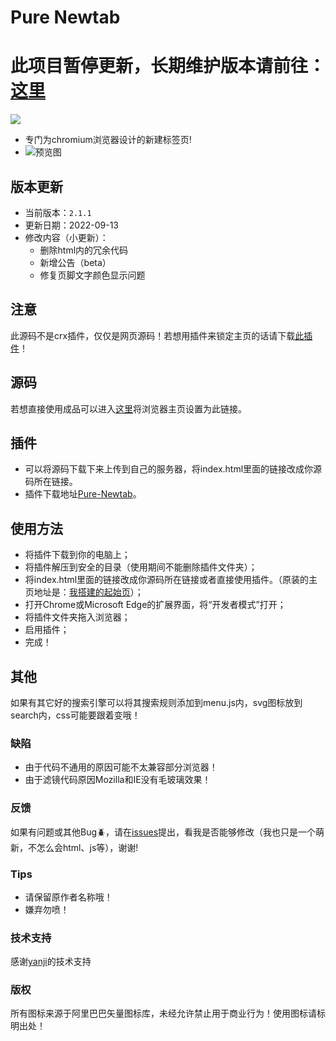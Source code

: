 # Pure Newtab
# 此项目暂停更新，长期维护版本请前往：[这里](https://github.com/xiaoji235/Pure-Newtab-Extension)

![ ](https://dl3.img.timecdn.cn/2021/07/06/tree.png)

* 专门为chromium浏览器设计的新建标签页!
* ![预览图](https://cdn.jsdelivr.net/gh/xiaoji235/Pure-Newtab/preview/img.png)

## 版本更新
- 当前版本：`2.1.1`
- 更新日期：2022-09-13
- 修改内容（小更新）：
  - 删除html内的冗余代码
  - 新增公告（beta）
  - 修复页脚文字颜色显示问题


## 注意
此源码不是crx插件，仅仅是网页源码！若想用插件来锁定主页的话请下载[此插件](https://github.com/xiaoji235/Pure-Newtab-Plugin)！

## 源码
若想直接使用成品可以进入[这里](https://xiaoji235.github.io/)将浏览器主页设置为此链接。

## 插件
* 可以将源码下载下来上传到自己的服务器，将index.html里面的链接改成你源码所在链接。
* 插件下载地址[Pure-Newtab](https://github.com/xiaoji235/Pure-Newtab-plugin)。

## 使用方法
* 将插件下载到你的电脑上；
* 将插件解压到安全的目录（使用期间不能删除插件文件夹）；
* 将index.html里面的链接改成你源码所在链接或者直接使用插件。（原装的主页地址是：[我搭建的起始页](https://xiaoji235.github.io/)）；
* 打开Chrome或Microsoft Edge的扩展界面，将“开发者模式”打开；
* 将插件文件夹拖入浏览器；
* 启用插件；
* 完成！

## 其他
如果有其它好的搜索引擎可以将其搜索规则添加到menu.js内，svg图标放到search内，css可能要跟着变哦！

### 缺陷
- 由于代码不通用的原因可能不太兼容部分浏览器！
- 由于滤镜代码原因Mozilla和IE没有毛玻璃效果！

### 反馈
如果有问题或其他Bug🪲，请在[issues](https://github.com/xiaoji235/Pure-Newtab/issues)提出，看我是否能够修改（我也只是一个萌新，不怎么会html、js等），谢谢!

### Tips
* 请保留原作者名称哦！
* 嫌弃勿喷！

### 技术支持
感谢[yanji](https://simsoft.top)的技术支持

### 版权
所有图标来源于阿里巴巴矢量图标库，未经允许禁止用于商业行为！使用图标请标明出处！
